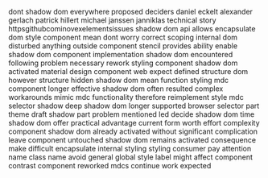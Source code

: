 dont shadow dom everywhere proposed deciders daniel eckelt alexander gerlach patrick hillert michael janssen janniklas technical story httpsgithubcominovexelementsissues shadow dom api allows encapsulate dom style component mean dont worry correct scoping internal dom disturbed anything outside component stencil provides ability enable shadow dom component implementation shadow dom encountered following problem necessary rework styling component shadow dom activated material design component web expect defined structure dom however structure hidden shadow dom mean function styling mdc component longer effective shadow dom often resulted complex workarounds mimic mdc functionality therefore reimplement style mdc selector shadow deep shadow dom longer supported browser selector part theme draft shadow part problem mentioned led decide shadow dom time shadow dom offer practical advantage current form worth effort complexity component shadow dom already activated without significant complication leave component untouched shadow dom remains activated consequence make difficult encapsulate internal styling styling consumer pay attention name class name avoid general global style label might affect component contrast component reworked mdcs continue work expected